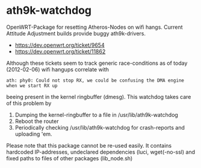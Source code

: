 ath9k-watchdog
==============

OpenWRT-Package for resetting Atheros-Nodes on wifi hangs. Current Attitude Adjustment builds provide buggy ath9k-drivers.
* https://dev.openwrt.org/ticket/9654
* https://dev.openwrt.org/ticket/11862

Although these tickets seem to track generic race-conditions as of today (2012-02-06) wifi hangups correlate with

`ath: phy0: Could not stop RX, we could be confusing the DMA engine when we start RX up`

beeing present in the kernel ringbuffer (dmesg). This watchdog takes care of this problem by
1. Dumping the kernel-ringbuffer to a file in /usr/lib/ath9k-watchdog
2. Reboot the router
3. Periodically checking /usr/lib/ath9k-watchdog for crash-reports and uploading 'em.

Please note that this package cannot be re-used easily. It contains hardcoded IP-addresses, undeclared dependencies (luci, wget(-no-ssl) and fixed paths to files of other packages (lib_node.sh)
